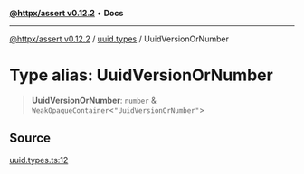 [**@httpx/assert v0.12.2**](../../README.md) • **Docs**

***

[@httpx/assert v0.12.2](../../README.md) / [uuid.types](../README.md) / UuidVersionOrNumber

# Type alias: UuidVersionOrNumber

> **UuidVersionOrNumber**: `number` & `WeakOpaqueContainer`\<`"UuidVersionOrNumber"`\>

## Source

[uuid.types.ts:12](https://github.com/belgattitude/httpx/blob/736f60a5e7cab55c1cdb451c3a30a47ad2eca5ed/packages/assert/src/uuid.types.ts#L12)
